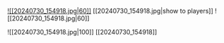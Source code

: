 [![[20240730_154918.jpg|60]]](foundlibrary1.0/rain.md)
[[20240730_154918.jpg|show to players]] ![[20240730_154918.jpg|60]]


![[20240730_154918.jpg|100]] 
[[20240730_154918]]